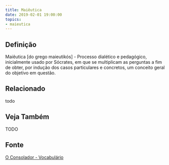 ```yaml
---
title: Maiêutica
date: 2019-02-01 19:00:00
topics:
- maieutica
---
```


## Definição
Maiêutica [do grego maieutikós] - Processo dialético e pedagógico, inicialmente
usado por Sócrates, em que se multiplicam as perguntas a fim de obter, por
indução dos casos particulares e concretos, um conceito geral do objetivo em
questão.

## Relacionado
todo

## Veja Também
TODO

## Fonte
[O Consolador - Vocabulário](http://www.oconsolador.com.br/linkfixo/vocabulario/principal.html)


